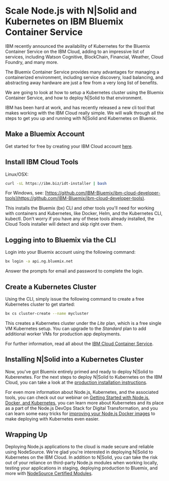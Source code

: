 # Scale Node.js with N|Solid and Kubernetes on IBM Bluemix Container Service

IBM recently announced the availability of Kubernetes for the Bluemix Container Service on the IBM Cloud, adding to an impressive list of services, including Watson Cognitive, BlockChain, Financial, Weather, Cloud Foundry, and many more. 

The Bluemix Container Service provides many advantages for managing a containerized environment, including service discovery, load balancing, and abstracting away hardware are just a few from a very long list of benefits.

We are going to look at how to setup a Kubernetes cluster using the Bluemix Container Service, and how to deploy N|Solid to that environment. 

IBM has been hard at work, and has recently released a new cli tool that makes working with the IBM Cloud really simple. We will walk through all the steps to get you up and running with N|Solid and Kubernetes on Bluemix.

## Make a Bluemix Account 

Get started for free by creating your IBM Cloud account [here](https://www.ibm.com/cloud-computing/bluemix/).

## Install IBM Cloud Tools 
    
Linux/OSX:
```bash
curl -sL https://ibm.biz/idt-installer | bash
```
For Windows, see: 
[https://github.com/IBM-Bluemix/ibm-cloud-developer-tools](https://github.com/IBM-Bluemix/ibm-cloud-developer-tools).

This installs the Bluemix (bx) CLI and other tools you'll need for working with containers and Kubernetes, like Docker, Helm, and the Kubernetes CLI, kubectl. Don't worry if you have any of these tools already installed, the Cloud Tools installer will detect and skip right over them.

## Logging into to Bluemix via the CLI 

Login into your Bluemix account using the following command: 

```bash
bx login -a api.ng.bluemix.net 
```
Answer the prompts for email and password to complete the login.

## Create a Kubernetes Cluster 

Using the CLI, simply issue the following command to create a free Kubernetes cluster to get started: 

```bash
bx cs cluster-create --name mycluster 
```

This creates a Kubernetes cluster under the _Lite_ plan, which is a free single VM Kubernetes setup.  You can upgrade to the _Standard_ plan to add additional worker VMs for production app deployments. 

For further information, read all about the [IBM Cloud Container Service](https://www.ibm.com/cloud-computing/bluemix/containers).

## Installing N|Solid into a Kubernetes Cluster

Now, you've got Bluemix entirely primed and ready to deploy N|Solid to Kuberenetes. For the next steps to deploy N|Solid to Kubernetes on the IBM Cloud, you can take a look at the [production installation instructions](https://github.com/nodesource/nsolid-kubernetes#a6).

For even more information about Node.js, Kubernetes, and the associated tools, you can check out our webinar on [Getting Started with Node.js, Docker, and Kubernetes](http://pages.nodesource.com/getting-started-with-node-js-docker-kubernetes-wb.html), you can learn more about Kubernetes and its place as a part of the Node.js DevOps Stack for Digital Transformation, and you can learn some easy tricks for [improving your Node.js Docker images](https://nodesource.com/blog/8-protips-to-start-killing-it-when-dockerizing-node-js) to make deploying with Kubernetes even easier.

## Wrapping Up

Deploying Node.js applications to the cloud is made secure and reliable using NodeSource. We're glad you're interested in deploying N|Solid to Kubernetes on the IBM Cloud. In addition to N|Solid, you can take the risk out of your reliance on third-party Node.js modules when working locally, testing your applications in staging, deploying production to Bluemix, and more with [NodeSource Certified Modules](https://nodesource.com/products/certified-modules).
